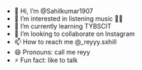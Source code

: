 - 👋 Hi, I’m @Sahilkumar1907
- 👀 I’m interested in listening music 🎵🎶
- 🌱 I’m currently learning TYBSCIT 
- 💞️ I’m looking to collaborate on Instagram 
- 📫 How to reach me @_reyyy.sxhill
- 😄 Pronouns: call me reyy
- ⚡ Fun fact: like to talk 

<!---
Sahilkumar1907/Sahilkumar1907 is a ✨ special ✨ repository because its `README.md` (this file) appears on your GitHub profile.
You can click the Preview link to take a look at your changes.
--->
